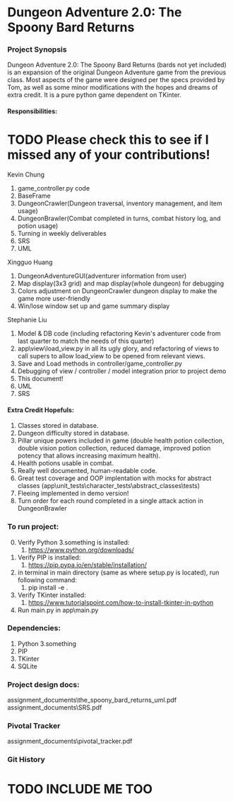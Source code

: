 # Dungeon Adventure 2.0: The Spoony Bard Returns

### Project Synopsis
Dungeon Adventure 2.0: The Spoony Bard Returns (bards not yet included) is an expansion of the original Dungeon Adventure game from the previous class.  Most aspects of the game were designed per the specs provided by Tom, as well as some minor modifications with the hopes and dreams of extra credit.  It is a pure python game dependent on TKinter.

#### Responsibilities:
# TODO Please check this to see if I missed any of your contributions!
Kevin Chung
1) game_controller.py code
2) BaseFrame
3) DungeonCrawler(Dungeon traversal, inventory management, and item usage)
4) DungeonBrawler(Combat completed in turns, combat history log, and potion usage)
5) Turning in weekly deliverables
6) SRS
7) UML

Xingguo Huang
1) DungeonAdventureGUI(adventurer information from user)
2) Map display(3x3 grid) and map display(whole dungeon) for debugging
3) Colors adjustment on DungeonCrawler dungeon display to make the game more user-friendly
4) Win/lose window set up and game summary display 

Stephanie Liu
1) Model & DB code (including refactoring Kevin's adventurer code from last quarter to match the needs of this quarter)
2) app\view\load_view.py in all its ugly glory, and refactoring of views to call supers to allow load_view to be opened from relevant views.
3) Save and Load methods in controller/game_controller.py
4) Debugging of view / controller / model integration prior to project demo
5) This document!
6) UML
7) SRS

#### Extra Credit Hopefuls:
1) Classes stored in database.
2) Dungeon difficulty stored in database.
3) Pillar unique powers included in game (double health potion collection, double vision potion collection, reduced damage, improved potion potency that allows increasing maximum health).
4) Health potions usable in combat.
5) Really well documented, human-readable code.
6) Great test coverage and OOP implentation with mocks for abstract classes (app\unit_tests\character_tests\abstract_classes\tests)
7) Fleeing implemented in demo version!
8) Turn order for each round completed in a single attack action in DungeonBrawler

### To run project:
0) Verify Python 3.something is installed:
   1) https://www.python.org/downloads/
1) Verify PIP is installed:
   1) https://pip.pypa.io/en/stable/installation/
2) in terminal in main directory (same as where setup.py is located), run following command:
   1) pip install -e .  
3) Verify TKinter installed:
   1) https://www.tutorialspoint.com/how-to-install-tkinter-in-python
4) Run main.py in app\main.py

### Dependencies:
1) Python 3.something
2) PIP
3) TKinter
4) SQLite

### Project design docs:
assignment_documents\the_spoony_bard_returns_uml.pdf
assignment_documents\SRS.pdf

### Pivotal Tracker
assignment_documents\pivotal_tracker.pdf

### Git History
# TODO INCLUDE ME TOO